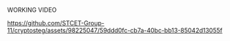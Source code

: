 WORKING VIDEO

https://github.com/STCET-Group-11/cryptosteg/assets/98225047/59ddd0fc-cb7a-40bc-bb13-85042d13055f

